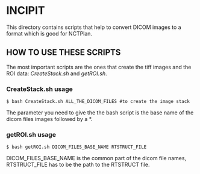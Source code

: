 # INCIPIT
This directory contains scripts that help to convert DICOM images to a format which is good for NCTPlan.

## HOW TO USE THESE SCRIPTS
The most important scripts are the ones that create the tiff images and the ROI data: *CreateStack.sh* and *getROI.sh*.

### CreateStack.sh usage
```
$ bash CreateStack.sh ALL_THE_DICOM_FILES #to create the image stack
```

The parameter you need to give the the bash script is the base name of the dicom files images followed by a \*.

### getROI.sh usage

```
$ bash getROI.sh DICOM_FILES_BASE_NAME RTSTRUCT_FILE
```

DICOM\_FILES\_BASE\_NAME is the common part of the dicom file names, RTSTRUCT\_FILE has to be the path to the RTSTRUCT file.
